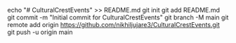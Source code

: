 echo "# CulturalCrestEvents" >> README.md
git init
git add README.md
git commit -m "Initial commit for CulturalCrestEvents"
git branch -M main
git remote add origin https://github.com/nikhiljujare3/CulturalCrestEvents.git
git push -u origin main
